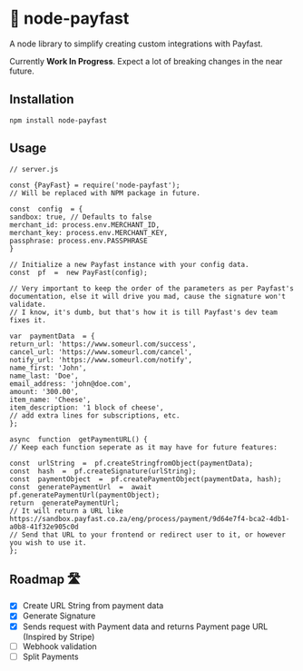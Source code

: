 
# 💸 node-payfast

A node library to simplify creating custom integrations with Payfast.

Currently **Work In Progress**. 
Expect a lot of breaking changes in the near future.

  
## Installation

```npm install node-payfast```

##  Usage

```
// server.js

const {PayFast} = require('node-payfast');
// Will be replaced with NPM package in future.

const  config  = {
sandbox: true, // Defaults to false
merchant_id: process.env.MERCHANT_ID,
merchant_key: process.env.MERCHANT_KEY,
passphrase: process.env.PASSPHRASE
}

// Initialize a new Payfast instance with your config data.
const  pf  =  new PayFast(config);

// Very important to keep the order of the parameters as per Payfast's documentation, else it will drive you mad, cause the signature won't validate.
// I know, it's dumb, but that's how it is till Payfast's dev team fixes it.

var  paymentData  = {
return_url: 'https://www.someurl.com/success',
cancel_url: 'https://www.someurl.com/cancel',
notify_url: 'https://www.someurl.com/notify',
name_first: 'John',
name_last: 'Doe',
email_address: 'john@doe.com',
amount: '300.00',
item_name: 'Cheese',
item_description: '1 block of cheese',
// add extra lines for subscriptions, etc.
};

async  function  getPaymentURL() {
// Keep each function seperate as it may have for future features:

const  urlString  =  pf.createStringfromObject(paymentData);
const  hash  =  pf.createSignature(urlString);
const  paymentObject  =  pf.createPaymentObject(paymentData, hash);
const  generatePaymentUrl  =  await  pf.generatePaymentUrl(paymentObject);
return  generatePaymentUrl;
// It will return a URL like https://sandbox.payfast.co.za/eng/process/payment/9d64e7f4-bca2-4db1-a0b8-41f32e905c0d
// Send that URL to your frontend or redirect user to it, or however you wish to use it.
};

```

## Roadmap 🛣

 - [x] Create URL String from payment data
 - [x] Generate Signature
 - [x] Sends request with Payment data and returns Payment page URL (Inspired by Stripe)
 - [ ]  Webhook validation 
 - [ ]  Split Payments
